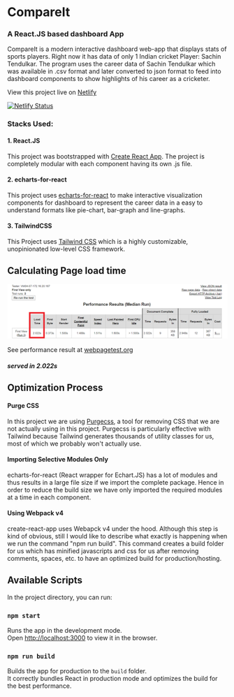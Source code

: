 # CompareIt

### A React.JS based dashboard App

CompareIt is a modern interactive dashboard web-app that displays stats of sports players. Right now it has data of only 1 Indian cricket Player: Sachin Tendulkar. The program uses the career data of Sachin Tendulkar which was available in .csv format and later converted to json format to feed into dashboard components to show highlights of his career as a cricketer.

View this project live on [Netlify](https://compare-it.netlify.com/)

[![Netlify Status](https://api.netlify.com/api/v1/badges/71ffe491-a2d7-4fb6-b51b-8e272531a5f4/deploy-status)](https://app.netlify.com/sites/compare-it/deploys)

### Stacks Used:

#### 1. React.JS
This project was bootstrapped with [Create React App](https://github.com/facebook/create-react-app).
The project is completely modular with each component having its own .js file.

#### 2. echarts-for-react
This project uses [echarts-for-react](https://www.npmjs.com/package/echarts-for-react) to make interactive visualization components for dashboard to represent the career data in a easy to understand formats like pie-chart, bar-graph and line-graphs.

#### 3. TailwindCSS
This Project uses [Tailwind CSS](https://tailwindcss.com/) which is a highly customizable, unopinionated low-level CSS framework.

## Calculating Page load time

![](network-p.PNG)

See performance result at [webpagetest.org](https://www.webpagetest.org/result/200203_97_dcf5194e4f846a07d655c29bbf5e68d8/)

##### served in 2.022s

## Optimization Process

#### Purge CSS

In this project we are using [Purgecss](https://www.purgecss.com/), a tool for removing CSS that we are not actually using in this project. Purgecss is particularly effective with Tailwind because Tailwind generates thousands of utility classes for us, most of which we probably won't actually use.

#### Importing Selective Modules Only

echarts-for-react (React wrapper for Echart.JS) has a lot of modules and thus results in a large file size if we import the complete package. Hence in order to reduce the build size we have only imported the required modules at a time in each component.

#### Using Webpack v4

create-react-app uses Webapck v4 under the hood. Although this step is kind of obvious, still I would like to describe what exactly is happening when we run the command "npm run build". This command creates a build folder for us which has minified javascripts and css for us after removing comments, spaces, etc. to have an optimized build for production/hosting.

## Available Scripts

In the project directory, you can run:

### `npm start`

Runs the app in the development mode.<br />
Open [http://localhost:3000](http://localhost:3000) to view it in the browser.

### `npm run build`

Builds the app for production to the `build` folder.<br />
It correctly bundles React in production mode and optimizes the build for the best performance.
